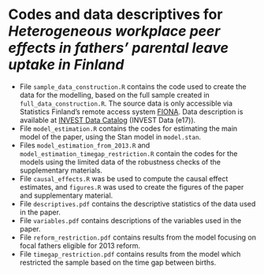 Codes and data descriptives for *Heterogeneous workplace peer effects in
fathers’ parental leave uptake in Finland*
================

- File `sample_data_construction.R` contains the code used to create the
  data for the modelling, based on the full sample created in
  `full_data_construction.R`. The source data is only accessible via
  Statistics Finland’s remote access system
  [FIONA](https://stat.fi/tup/tutkijapalvelut/fiona-etakayttojarjestelma_en.html).
  Data description is available at [INVEST Data
  Catalog](https://investdata.utu.fi/catalog) (INVEST Data (e17)).
- File `model_estimation.R` contains the codes for estimating the main
  model of the paper, using the Stan model in `model.stan`.
- Files `model_estimation_from_2013.R` and
  `model_estimation_timegap_restriction.R` contain the codes for the
  models using the limited data of the robustness checks of the
  supplementary materials.
- File `causal_effects.R` was be used to compute the causal effect
  estimates, and `figures.R` was used to create the figures of the paper
  and supplementary material.
- File `descriptives.pdf` contains the descriptive statistics of the data used in the paper.
- File `variables.pdf` contains descriptions of the variables used in the paper.
- File `reform_restriction.pdf` contains results from the model focusing on focal fathers eligible for 2013 reform.
- File `timegap_restriction.pdf` contains results from the model which restricted the sample based on the time gap between births.


